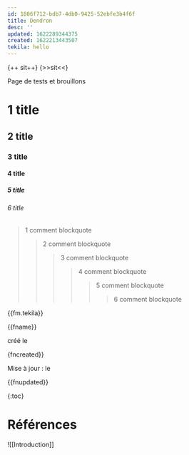 ```yaml
---
id: 1806f712-bdb7-4db0-9425-52ebfe3b4f6f
title: Dendron
desc: ''
updated: 1622289344375
created: 1622213443507
tekila: hello
---
```

{++ sit++}  <!--LOCAL_ONLY_LINE-->
{>>sit<<}  <!--LOCAL_ONLY_LINE-->

Page de tests
et brouillons

#  1 title
##  2 title
###  3 title
####  4 title
#####  5 title
######  6 title




> 1 comment blockquote
>> 2 comment blockquote
>>> 3 comment blockquote
>>>> 4 comment blockquote
>>>>> 5 comment blockquote
>>>>>> 6 comment blockquote

{{fm.tekila}} 

{{fname}} 

créé le 

{fncreated}} 

Mise à jour :  le 

{{fnupdated}} 

{:toc}

# Références
![[Introduction]]